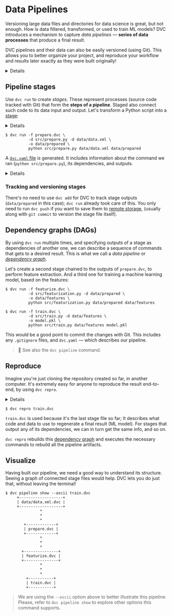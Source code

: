 # Data Pipelines

Versioning large data files and directories for data science is great, but not
enough. How is data filtered, transformed, or used to train ML models? DVC
introduces a mechanism to capture _data pipelines_ — **series of data
processes** that produce a final result.

DVC pipelines and their data can also be easily versioned (using Git). This
allows you to better organize your project, and reproduce your workflow and
results later exactly as they were built originally!

<details>

### 👉 Expand to prepare the project

Get the sample project from Github with:

```dvc
$ git clone https://github.com/iterative/example-get-started
$ cd example-get-started
$ git checkout '4-update-data'
$ dvc pull
```

</details>

## Pipeline stages

Use `dvc run` to create _stages_. These represent processes (source code tracked
with Git) that form the **steps of a pipeline**. Staged also connect such code
to its data input and output. Let's transform a Python script into a
[stage](/doc/command-reference/run):

<details>

### 👉 Expand to download example code

Get the sample code like this:

```dvc
$ wget https://code.dvc.org/get-started/code.zip
$ unzip code.zip
$ rm -f code.zip
$ ls src
cleanup.py  evaluate.py  featurization.py
prepare.py  requirements.txt  train.py
```

Now let's install the requirements:

> We **strongly** recommend creating a
> [virtual environment](https://packaging.python.org/tutorials/installing-packages/#creating-virtual-environments)
> first.

```dvc
$ pip install -r src/requirements.txt
```

Please also add or commit the source code directory with Git at this point.

</details>

```dvc
$ dvc run -f prepare.dvc \
          -d src/prepare.py -d data/data.xml \
          -o data/prepared \
          python src/prepare.py data/data.xml data/prepared
```

A [`dvc.yaml` file](/doc/user-guide/dvc-files-and-directories#dvcyaml-files) is
generated. It includes information about the command we ran
(`python src/prepare.py`), its <abbr>dependencies</abbr>, and
<abbr>outputs</abbr>.

<details>

### Expand to see what happened internally

The command options used above mean the following:

- `-f prepare.dvc` specifies a name for the stage file. It's optional but we
  recommend using it to make your project structure more readable.

- `-d src/prepare.py` and `-d data/data.xml` mean that the stage depends on
  these files to work. Notice that the source code itself is marked as a
  dependency. If any of these files change later, DVC will know that this stage
  needs to be [reproduced](#reproduce).

- `-o data/prepared` specifies an output directory for this script, which writes
  two files in it. This is how the <abbr>workspace</abbr> should look like now:

  ```diff
      .
      ├── data
      │   ├── data.xml
      │   ├── data.xml.dvc
  +   │   └── prepared
  +   │       ├── test.tsv
  +   │       └── train.tsv
  +   ├── prepare.dvc
      └── src
          ├── ...
  ```

- The last line, `python src/prepare.py ...`, is the command to run in this
  stage, and it's saved to the stage file, as shown below.

The resulting import stage `prepare.dvc` contains all of the information above:

```yaml
cmd: python src/prepare.py data/data.xml data/prepared
deps:
  - md5: 1a18704abffac804adf2d5c4549f00f7
    path: src/prepare.py
  - md5: a304afb96060aad90176268345e10355
    path: data/data.xml
outs:
  - md5: 6836f797f3924fb46fcfd6b9f6aa6416.dir
    path: data/prepared
    cache: true
```

</details>

### Tracking and versioning stages

There's no need to use `dvc add` for DVC to track stage outputs (`data/prepared`
in this case); `dvc run` already took care of this. You only need to run
`dvc push` if you want to save them to
[remote storage](/doc/tutorials/get-started/data-versioning#storing-and-sharing),
(usually along with `git commit` to version the stage file itself).

## Dependency graphs (DAGs)

By using `dvc run` multiple times, and specifying <abbr>outputs</abbr> of a
stage as <abbr>dependencies</abbr> of another one, we can describe a sequence of
commands that gets to a desired result. This is what we call a _data pipeline_
or [_dependency graph_](https://en.wikipedia.org/wiki/Directed_acyclic_graph).

Let's create a second stage chained to the outputs of `prepare.dvc`, to perform
feature extraction. And a third one for training a machine learning model, based
on the features:

```dvc
$ dvc run -f featurize.dvc \
          -d src/featurization.py -d data/prepared \
          -o data/features \
          python src/featurization.py data/prepared data/features

$ dvc run -f train.dvc \
          -d src/train.py -d data/features \
          -o model.pkl \
          python src/train.py data/features model.pkl
```

This would be a good point to commit the changes with Git. This includes any
`.gitignore` files, and `dvc.yaml` — which describes our pipeline.

> 📖 See also the `dvc pipeline` command.

## Reproduce

Imagine you're just cloning the <abbr>repository</abbr> created so far, in
another computer. It's extremely easy for anyone to reproduce the result
end-to-end, by using `dvc repro`.

<details>

### 👉 Expand to simulate a fresh clone of this repo

Move to another location in your file system and do this:

```dvc
$ git clone https://github.com/iterative/example-get-started
$ cd example-get-started
$ git checkout 7-train
```

</details>

```dvc
$ dvc repro train.dvc
```

`train.dvc` is used because it's the last stage file so far; It describes what
code and data to use to regenerate a final result (ML model). For stages that
<abbr>output</abbr> any of its <abbr>dependencies</abbr>, we can in turn get the
same info, and so on.

`dvc repro` rebuilds this [dependency graph](#dependency-graphs-dags) and
executes the necessary commands to rebuild all the pipeline
<abbr>artifacts</abbr>.

## Visualize

Having built our pipeline, we need a good way to understand its structure.
Seeing a graph of connected stage files would help. DVC lets you do just that,
without leaving the terminal!

```dvc
$ dvc pipeline show --ascii train.dvc
     +-------------------+
     | data/data.xml.dvc |
     +-------------------+
               *
               *
               *
        +-------------+
        | prepare.dvc |
        +-------------+
               *
               *
               *
       +---------------+
       | featurize.dvc |
       +---------------+
               *
               *
               *
         +-----------+
         | train.dvc |
         +-----------+
```

> We are using the `--ascii` option above to better illustrate this pipeline.
> Please, refer to `dvc pipeline show` to explore other options this command
> supports.
